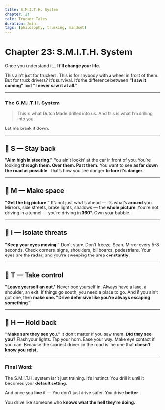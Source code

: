 ```yaml
---
title: S.M.I.T.H. System
chapter: 23
tale: Trucker Tales
duration: 2min
tags: [philosophy, trucking, mindset]
---
```


# Chapter 23: S.M.I.T.H. System

Once you understand it…
**It’ll change your life.**

This ain’t just for truckers.
This is for anybody with a wheel in front of them.
But for truck drivers?
It’s survival.
It’s the difference between **"I saw it coming"** and **"I never saw it at all."**

---

### The S.M.I.T.H. System

> This is what Dutch Made drilled into us.
> And this is what I’m drilling into you.

Let me break it down.

---

## 🔷 S — **Stay back**
**"Aim high in steering."**
You ain’t lookin’ at the car in front of you.
You’re looking **through them. Over them. Past them.**
You want to see **as far down the road as possible**.
That’s how you see danger **before it’s danger**.

---

## 🔷 M — **Make space**
**"Get the big picture."**
It’s not just what’s ahead — it’s what’s **around** you.
Mirrors, side streets, brake lights, shadows — the **whole picture**.
You’re not driving in a tunnel — you’re driving in **360°.**
Own your bubble.

---

## 🔷 I — **Isolate threats**
**"Keep your eyes moving."**
Don’t stare. Don’t freeze.
Scan.
Mirror every 5-8 seconds.
Check corners, signs, shoulders, billboards, pedestrians.
Your eyes are the **radar**, and you’re sweeping the area **constantly**.

---

## 🔷 T — **Take control**
**"Leave yourself an out."**
Never box yourself in.
Always have a lane, a shoulder, an exit.
If things go south, you need a place to go.
And if you ain’t got one, then **make one.**
**"Drive defensive like you're always escaping something."**

---

## 🔷 H — **Hold back**
**"Make sure they see you."**
It don’t matter if you saw them.
**Did they see you?**
Flash your lights. Tap your horn. Ease your way.
Make eye contact if you can.
Because the scariest driver on the road is the one that **doesn’t know you exist.**

---

### Final Word:

The S.M.I.T.H. system isn’t just training.
It’s instinct.
You drill it until it becomes your **default setting**.

And once you **live** it —
You don’t just drive safer.
You drive **better.**

You drive like someone who **knows what the hell they’re doing.**
